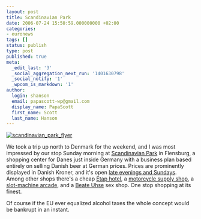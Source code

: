 ```yaml
---
layout: post
title: Scandinavian Park
date: 2006-07-24 15:50:59.000000000 +02:00
categories:
- euronews
tags: []
status: publish
type: post
published: true
meta:
  _edit_last: '3'
  _social_aggregation_next_run: '1401630798'
  _social_notify: '1'
  _wpcom_is_markdown: '1'
author:
  login: shanson
  email: papascott-wp@gmail.com
  display_name: PapaScott
  first_name: Scott
  last_name: Hanson
---
```

<p><a href="http://www.scandinavian-park.com/index.php?id=10"><img src="https://res.cloudinary.com/papascott/image/upload/wordpress/wp-content/uploads/2006/07/scandinavian_park_flyer.jpg" alt="scandinavian_park_flyer" /></a></p>
<p>We took a trip up north to Denmark for the weekend, and I was most impressed by our stop Sunday morning at <a href="http://www.scandinavian-park.com/index.php?id=10">Scandinavian Park</a> in Flensburg, a shopping center for Danes just inside Germany with a business plan based entirely on selling Danish beer at German prices. Prices are prominently displayed in Danish Kroner, and it's open <a href="http://www.scandinavian-park.com/index.php?id=33">late evenings and Sundays</a>. Among other shops there's a cheap <a href="http://www.etaphotel.com/etaphotel/fichehotel/gb/etp/6299/fiche_hotel.shtml">Etap hotel</a>, a <a href="http://www.heingericke-flensburg.de/">motorcycle supply shop</a>, a <a href="http://www.hier-bin-ich-koenig.de/">slot-machine arcade</a>, and a <a href="http://www.beate-uhse.com/">Beate Uhse</a> sex shop. One stop shopping at its finest.</p>
<p>Of course if the EU ever equalized alcohol taxes the whole concept would be bankrupt in an instant.</p>
